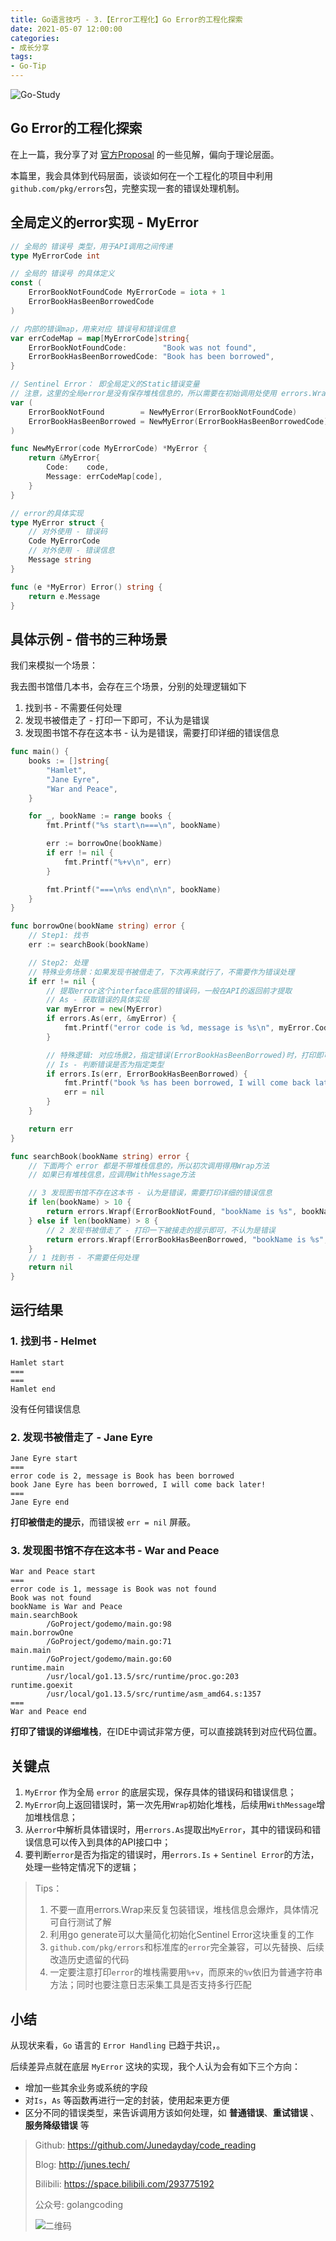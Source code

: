 ```yaml
---
title: Go语言技巧 - 3.【Error工程化】Go Error的工程化探索
date: 2021-05-07 12:00:00
categories: 
- 成长分享
tags:
- Go-Tip
---
```


![Go-Study](https://i.loli.net/2021/05/05/2bmr98tG3xDneL5.jpg)

## Go Error的工程化探索

在上一篇，我分享了对 [官方Proposal](https://go.googlesource.com/proposal/+/master/design/29934-error-values.md) 的一些见解，偏向于理论层面。

本篇里，我会具体到代码层面，谈谈如何在一个工程化的项目中利用`github.com/pkg/errors`包，完整实现一套的错误处理机制。



## 全局定义的error实现 - MyError

```go
// 全局的 错误号 类型，用于API调用之间传递
type MyErrorCode int

// 全局的 错误号 的具体定义
const (
	ErrorBookNotFoundCode MyErrorCode = iota + 1
	ErrorBookHasBeenBorrowedCode
)

// 内部的错误map，用来对应 错误号和错误信息
var errCodeMap = map[MyErrorCode]string{
	ErrorBookNotFoundCode:        "Book was not found",
	ErrorBookHasBeenBorrowedCode: "Book has been borrowed",
}

// Sentinel Error： 即全局定义的Static错误变量
// 注意，这里的全局error是没有保存堆栈信息的，所以需要在初始调用处使用 errors.Wrap
var (
	ErrorBookNotFound        = NewMyError(ErrorBookNotFoundCode)
	ErrorBookHasBeenBorrowed = NewMyError(ErrorBookHasBeenBorrowedCode)
)

func NewMyError(code MyErrorCode) *MyError {
	return &MyError{
		Code:    code,
		Message: errCodeMap[code],
	}
}

// error的具体实现
type MyError struct {
	// 对外使用 - 错误码
	Code MyErrorCode
	// 对外使用 - 错误信息
	Message string
}

func (e *MyError) Error() string {
	return e.Message
}
```



## 具体示例 - 借书的三种场景

我们来模拟一个场景：

我去图书馆借几本书，会存在三个场景，分别的处理逻辑如下

1. 找到书 - 不需要任何处理
2. 发现书被借走了 - 打印一下即可，不认为是错误
3. 发现图书馆不存在这本书 - 认为是错误，需要打印详细的错误信息

```go
func main() {
	books := []string{
		"Hamlet",
		"Jane Eyre",
		"War and Peace",
	}

	for _, bookName := range books {
		fmt.Printf("%s start\n===\n", bookName)

		err := borrowOne(bookName)
		if err != nil {
			fmt.Printf("%+v\n", err)
		}

		fmt.Printf("===\n%s end\n\n", bookName)
	}
}

func borrowOne(bookName string) error {
	// Step1: 找书
	err := searchBook(bookName)

	// Step2: 处理
	// 特殊业务场景：如果发现书被借走了，下次再来就行了，不需要作为错误处理
	if err != nil {
		// 提取error这个interface底层的错误码，一般在API的返回前才提取
		// As - 获取错误的具体实现
		var myError = new(MyError)
		if errors.As(err, &myError) {
			fmt.Printf("error code is %d, message is %s\n", myError.Code, myError.Message)
		}

		// 特殊逻辑: 对应场景2，指定错误(ErrorBookHasBeenBorrowed)时，打印即可，不返回错误
		// Is - 判断错误是否为指定类型
		if errors.Is(err, ErrorBookHasBeenBorrowed) {
			fmt.Printf("book %s has been borrowed, I will come back later!\n", bookName)
			err = nil
		}
	}

	return err
}

func searchBook(bookName string) error {
	// 下面两个 error 都是不带堆栈信息的，所以初次调用得用Wrap方法
	// 如果已有堆栈信息，应调用WithMessage方法

	// 3 发现图书馆不存在这本书 - 认为是错误，需要打印详细的错误信息
	if len(bookName) > 10 {
		return errors.Wrapf(ErrorBookNotFound, "bookName is %s", bookName)
	} else if len(bookName) > 8 {
		// 2 发现书被借走了 - 打印一下被接走的提示即可，不认为是错误
		return errors.Wrapf(ErrorBookHasBeenBorrowed, "bookName is %s", bookName)
	}
	// 1 找到书 - 不需要任何处理
	return nil
}
```



## 运行结果

### 1. 找到书 - Helmet

```shell
Hamlet start
===
===
Hamlet end
```

没有任何错误信息



### 2. 发现书被借走了 - Jane Eyre

```shell
Jane Eyre start
===
error code is 2, message is Book has been borrowed
book Jane Eyre has been borrowed, I will come back later!
===
Jane Eyre end
```

**打印被借走的提示**，而错误被 `err = nil` 屏蔽。



### 3. 发现图书馆不存在这本书 - War and Peace

```shell
War and Peace start
===
error code is 1, message is Book was not found
Book was not found
bookName is War and Peace
main.searchBook
        /GoProject/godemo/main.go:98
main.borrowOne
        /GoProject/godemo/main.go:71
main.main
        /GoProject/godemo/main.go:60
runtime.main
        /usr/local/go1.13.5/src/runtime/proc.go:203
runtime.goexit
        /usr/local/go1.13.5/src/runtime/asm_amd64.s:1357
===
War and Peace end
```

**打印了错误的详细堆栈**，在IDE中调试非常方便，可以直接跳转到对应代码位置。



## 关键点

1. `MyError` 作为全局 `error` 的底层实现，保存具体的错误码和错误信息；
2. `MyError`向上返回错误时，第一次先用`Wrap`初始化堆栈，后续用`WithMessage`增加堆栈信息；
3. 从`error`中解析具体错误时，用`errors.As`提取出`MyError`，其中的错误码和错误信息可以传入到具体的API接口中；
4. 要判断`error`是否为指定的错误时，用`errors.Is` + `Sentinel Error`的方法，处理一些特定情况下的逻辑；

> Tips：
>
> 1. 不要一直用errors.Wrap来反复包装错误，堆栈信息会爆炸，具体情况可自行测试了解
> 2. 利用go generate可以大量简化初始化Sentinel Error这块重复的工作
> 3. `github.com/pkg/errors`和标准库的`error`完全兼容，可以先替换、后续改造历史遗留的代码
> 4. 一定要注意打印`error`的堆栈需要用`%+v`，而原来的`%v`依旧为普通字符串方法；同时也要注意日志采集工具是否支持多行匹配



## 小结

从现状来看，`Go` 语言的 `Error Handling` 已趋于共识，。

后续差异点就在底层 `MyError` 这块的实现，我个人认为会有如下三个方向：

- 增加一些其余业务或系统的字段
- 对`Is`，`As` 等函数再进行一定的封装，使用起来更方便
- 区分不同的错误类型，来告诉调用方该如何处理，如 **普通错误**、**重试错误** 、**服务降级错误** 等



> Github: https://github.com/Junedayday/code_reading
>
> Blog: http://junes.tech/
>
> Bilibili: https://space.bilibili.com/293775192
>
> 公众号: golangcoding
>
>  ![二维码](https://i.loli.net/2021/02/28/RPzy7Hjc9GZ8I3e.jpg)

